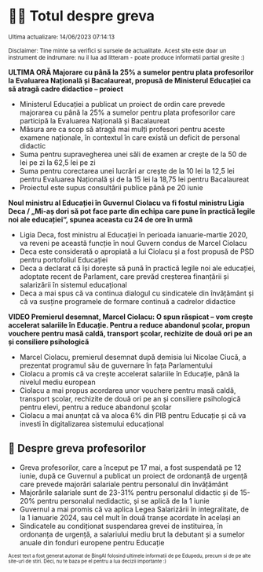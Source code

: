 # 👩‍🏫 Totul despre greva
<sub>Ultima actualizare: 14/06/2023 07:14:13</sub>

<sub>Disclaimer: Tine minte sa verifici si sursele de actualitate. Acest site este doar un instrument de indrumare: nu il lua ad litteram - poate produce informatii partial gresite :)</sub>

**ULTIMA ORĂ Majorare cu până la 25% a sumelor pentru plata profesorilor la Evaluarea Națională și Bacalaureat, propusă de Ministerul Educației ca să atragă cadre didactice – proiect**

- Ministerul Educației a publicat un proiect de ordin care prevede majorarea cu până la 25% a sumelor pentru plata profesorilor care participă la Evaluarea Națională și Bacalaureat
- Măsura are ca scop să atragă mai mulți profesori pentru aceste examene naționale, în contextul în care există un deficit de personal didactic
- Suma pentru supravegherea unei săli de examen ar crește de la 50 de lei pe zi la 62,5 lei pe zi
- Suma pentru corectarea unei lucrări ar crește de la 10 lei la 12,5 lei pentru Evaluarea Națională și de la 15 lei la 18,75 lei pentru Bacalaureat
- Proiectul este supus consultării publice până pe 20 iunie

**Noul ministru al Educației în Guvernul Ciolacu va fi fostul ministru Ligia Deca /  „Mi-aș dori să pot face parte din echipa care pune în practică legile noi ale educației“, spunea aceasta cu 24 de ore în urmă**

- Ligia Deca, fost ministru al Educației în perioada ianuarie-martie 2020, va reveni pe această funcție în noul Guvern condus de Marcel Ciolacu
- Deca este considerată o apropiată a lui Ciolacu și a fost propusă de PSD pentru portofoliul Educației
- Deca a declarat că își dorește să pună în practică legile noi ale educației, adoptate recent de Parlament, care prevăd creșterea finanțării și salarizării în sistemul educațional
- Deca a mai spus că va continua dialogul cu sindicatele din învățământ și că va susține programele de formare continuă a cadrelor didactice

**VIDEO Premierul desemnat, Marcel Ciolacu: O spun răspicat – vom crește accelerat salariile în Educație. Pentru a reduce abandonul școlar, propun vouchere pentru masă caldă, transport școlar, rechizite de două ori pe an și consiliere psihologică**

- Marcel Ciolacu, premierul desemnat după demisia lui Nicolae Ciucă, a prezentat programul său de guvernare în fața Parlamentului
- Ciolacu a promis că va crește accelerat salariile în Educație, până la nivelul mediu european
- Ciolacu a mai propus acordarea unor vouchere pentru masă caldă, transport școlar, rechizite de două ori pe an și consiliere psihologică pentru elevi, pentru a reduce abandonul școlar
- Ciolacu a mai anunțat că va aloca 6% din PIB pentru Educație și că va investi în digitalizarea sistemului educațional

## 🏫 Despre greva profesorilor

- Greva profesorilor, care a început pe 17 mai, a fost suspendată pe 12 iunie, după ce Guvernul a publicat un proiect de ordonanță de urgență care prevede majorări salariale pentru personalul din învățământ
- Majorările salariale sunt de 23-31% pentru personalul didactic și de 15-20% pentru personalul nedidactic, și se aplică de la 1 iunie
- Guvernul a mai promis că va aplica Legea Salarizării în integralitate, de la 1 ianuarie 2024, sau cel mult în două tranșe acordate în același an
- Sindicatele au condiționat suspendarea grevei de instituirea, în ordonanța de urgență, a salariului mediu brut la debutant și a sumelor anuale din fonduri europene pentru Educație


<sub><sub>Acest text a fost generat automat de BingAI folosind ultimele informatii de pe Edupedu, precum si de pe alte site-uri de stiri. Deci, nu te baza pe el pentru a lua decizii importante :)</sub></sub>